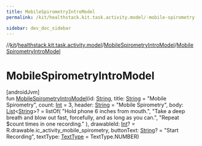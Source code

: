 ```yaml
---
title: MobileSpirometryIntroModel
permalink: /kit/healthstack.kit.task.activity.model/-mobile-spirometry-intro-model/-mobile-spirometry-intro-model.html

sidebar: dev_doc_sidebar
---
```

//[kit](../../../kit.html)/[healthstack.kit.task.activity.model](../index.html)/[MobileSpirometryIntroModel](index.html)/[MobileSpirometryIntroModel](-mobile-spirometry-intro-model.html)



# MobileSpirometryIntroModel



[androidJvm]\
fun [MobileSpirometryIntroModel](-mobile-spirometry-intro-model.html)(id: [String](https://kotlinlang.org/api/latest/jvm/stdlib/kotlin/-string/index.html), title: [String](https://kotlinlang.org/api/latest/jvm/stdlib/kotlin/-string/index.html) = &quot;Mobile Spirometry&quot;, count: [Int](https://kotlinlang.org/api/latest/jvm/stdlib/kotlin/-int/index.html) = 3, header: [String](https://kotlinlang.org/api/latest/jvm/stdlib/kotlin/-string/index.html) = &quot;Mobile Spirometry&quot;, body: [List](https://kotlinlang.org/api/latest/jvm/stdlib/kotlin.collections/-list/index.html)&lt;[String](https://kotlinlang.org/api/latest/jvm/stdlib/kotlin/-string/index.html)&gt;? = listOf(
        &quot;Hold phone 6 inches from mouth.&quot;,
        &quot;Take a deep breath and blow out fast, forcefully, and as long as you can.&quot;,
        &quot;Repeat $count times in one recording.&quot;
    ), drawableId: [Int](https://kotlinlang.org/api/latest/jvm/stdlib/kotlin/-int/index.html)? = R.drawable.ic_activity_mobile_spirometry, buttonText: [String](https://kotlinlang.org/api/latest/jvm/stdlib/kotlin/-string/index.html)? = &quot;Start Recording&quot;, textType: [TextType](../../healthstack.kit.ui/-text-type/index.html) = TextType.NUMBER)




